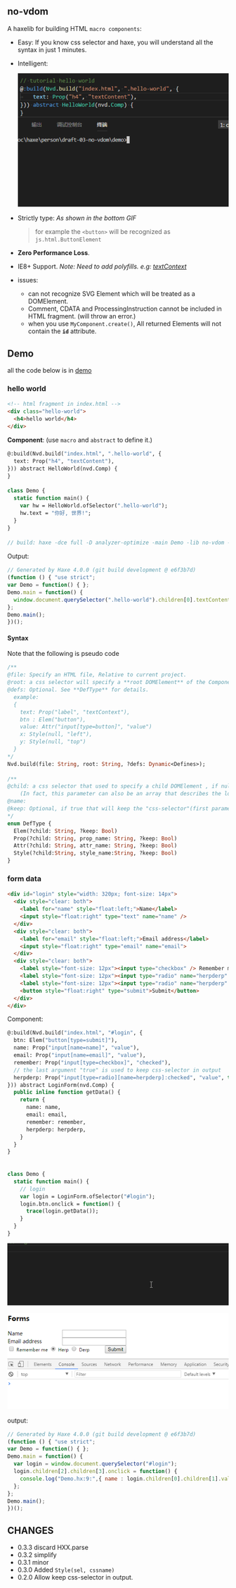 no-vdom
--------

A haxelib for building HTML `macro components`:

* Easy: If you know css selector and haxe, you will understand all the syntax in just 1 minutes.

* Intelligent:

  ![screen shot](demo/demo-3.gif)

* Strictly type: *As shown in the bottom GIF*

  > for example the `<button>` will be recognized as `js.html.ButtonElement`

* **Zero Performance Loss**.

* IE8+ Support. *Note: Need to add polyfills. e.g: [textContext](http://eligrey.com/blog/post/textcontent-in-ie8)*

* issues:
  - can not recognize SVG Element which will be treated as a DOMElement.
  - Comment, CDATA and ProcessingInstruction cannot be included in HTML fragment. (will throw an error.)
  - when you use `MyComponent.create()`, All returned Elements will not contain the **`id`** attribute.

## Demo

all the code below is in [demo](demo/Demo.hx?ts=4)

### hello world

```html
<!-- html fragment in index.html -->
<div class="hello-world">
  <h4>hello world</h4>
</div>
```

**Component**: (use `macro` and `abstract` to define it.)

```haxe
@:build(Nvd.build("index.html", ".hello-world", {
  text: Prop("h4", "textContent"),
})) abstract HelloWorld(nvd.Comp) {
}

class Demo {
  static function main() {
    var hw = HelloWorld.ofSelector(".hello-world");
    hw.text = "你好, 世界!";
  }
}

// build: haxe -dce full -D analyzer-optimize -main Demo -lib no-vdom -js demo.js
```

Output:

```js
// Generated by Haxe 4.0.0 (git build development @ e6f3b7d)
(function () { "use strict";
var Demo = function() { };
Demo.main = function() {
  window.document.querySelector(".hello-world").children[0].textContent = "你好, 世界!";
};
Demo.main();
})();
```

#### Syntax

Note that the following is pseudo code

```haxe
/**
@file: Specify an HTML file, Relative to current project.
@root: a css selector will specify a **root DOMElement** of the Component.
@defs: Optional. See **DefType** for details.
  example:
  {
    text: Prop("label", "textContext"),
    btn : Elem("button"),
    value: Attr("input[type=button]", "value")
    x: Style(null, "left"),
    y: Style(null, "top")
  }
*/
Nvd.build(file: String, root: String, ?defs: Dynamic<Defines>);

/**
@child: a css selector that used to specify a child DOMElement , if null it's represented as root DOMElement.
    (In fact, this parameter can also be an array that describes the location relative to the root DOMElement).
@name:
@keep: Optional, if true that will keep the "css-selector"(first parameter) in output.
*/
enum DefType {
  Elem(?child: String, ?keep: Bool)
  Prop(?child: String, prop_name: String, ?keep: Bool)
  Attr(?child: String, attr_name: String, ?keep: Bool)
  Style(?child:String, style_name:String, ?keep: Bool)
}
```

### form data

```html
<div id="login" style="width: 320px; font-size: 14px">
  <div style="clear: both">
    <label for="name" style="float:left;">Name</label>
    <input style="float:right" type="text" name="name" />
  </div>
  <div style="clear: both">
    <label for="email" style="float:left;">Email address</label>
    <input style="float:right" type="email" name="email">
  </div>
  <div style="clear: both">
    <label style="font-size: 12px"><input type="checkbox" /> Remember me </label>
    <label style="font-size: 12px"><input type="radio" name="herpderp" value="herp" checked="checked" /> Herp </label>
    <label style="font-size: 12px"><input type="radio" name="herpderp" value="derp" /> Derp </label>
    <button style="float:right" type="submit">Submit</button>
  </div>
</div>
```

Component:

```hx
@:build(Nvd.build("index.html", "#login", {
  btn: Elem("button[type=submit]"),
  name: Prop("input[name=name]", "value"),
  email: Prop("input[name=email]", "value"),
  remember: Prop("input[type=checkbox]", "checked"),
  // the last argument "true" is used to keep css-selector in output
  herpderp: Prop("input[type=radio][name=herpderp]:checked", "value", true),
})) abstract LoginForm(nvd.Comp) {
  public inline function getData() {
    return {
      name: name,
      email: email,
      remember: remember,
      herpderp: herpderp,
    }
  }
}


class Demo {
  static function main() {
    // login
    var login = LoginForm.ofSelector("#login");
    login.btn.onclick = function() {
      trace(login.getData());
    }
  }
}
```

![screen shot](demo/demo.gif)

![screen shot](demo/demo-2.gif)

output:

```js
// Generated by Haxe 4.0.0 (git build development @ e6f3b7d)
(function () { "use strict";
var Demo = function() { };
Demo.main = function() {
  var login = window.document.querySelector("#login");
  login.children[2].children[3].onclick = function() {
    console.log("Demo.hx:9:",{ name : login.children[0].children[1].value, email : login.children[1].children[1].value, remember : login.children[2].children[0].children[0].checked, herpderp : login.querySelector("input[type=radio][name=herpderp]:checked").value});
  };
};
Demo.main();
})();
```

## CHANGES

* 0.3.3 discard HXX.parse
* 0.3.2 simplify
* 0.3.1 minor
* 0.3.0 Added `Style(sel, cssname)`
* 0.2.0 Allow keep css-selector in output.
